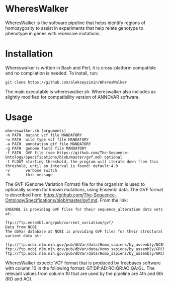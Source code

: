 # WheresWalker
WheresWalker is the software pipeline that helps identify regions of homozygosity to assist in experiments that help relate genotype to phenotype in genes with recessive mutations.

# Installation
Whereswalker is written in Bash and Perl, it is cross-platform compatible and no compilation is needed.  To install, run:
```
git clone https://github.com/alekseyzimin/WheresWalker
```
The main executable is whereswalker.sh. Whereswalker also includes as slightly modified for compatibility version of ANNOVAR software.

# Usage
```
whereswalker.sh [arguments]
-m PATH  mutant vcf file MANDATORY
-w PATH  wild type vcf file MANDATORY
-a PATH  annotation gtf file MANDATORY
-g PATH  genome fasta file MANDATORY
-f PATH  GVF file (see https://github.com/The-Sequence-Ontology/Specifications/blob/master/gvf.md) optional
-t FLOAT starting threshold, the program will iterate down from this threshold, until an interval is found: default:4.0
-v       verbose switch
-h       this message
```
The GVF (Genome Variation Format) file for the organism is used to optionally screen for known mutations, using Ensembl data.  The GVF format is described here: https://github.com/The-Sequence-Ontology/Specifications/blob/master/gvf.md. From the link:
```
ENSEMBL is providing GVF files for their sequence_alteration data sets at:

ftp://ftp.ensembl.org/pub/current_variation/gvf/
Data from NCBI
The dbVar database at NCBI is providing GVF files for their structural variant data at:

ftp://ftp.ncbi.nlm.nih.gov/pub/dbVar/data/Homo_sapiens/by_assembly/NCBI36/gvf/
ftp://ftp.ncbi.nlm.nih.gov/pub/dbVar/data/Homo_sapiens/by_assembly/GRCh37/gvf/
ftp://ftp.ncbi.nlm.nih.gov/pub/dbVar/data/Homo_sapiens/by_assembly/GRCh38/gvf/
```
WheresWalker expectc VCF format that is produced by freebayes software with column 10 in the following format: GT:DP:AD:RO:QR:AO:QA:GL.  The relevant values from column 10 that are used by the pipeline are 4th and 6th (RO and AO).
